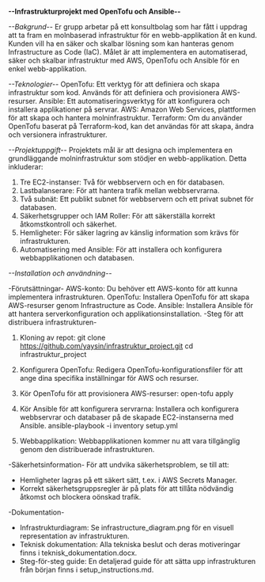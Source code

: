 **--Infrastrukturprojekt med OpenTofu och Ansible--**

*--Bakgrund--*
Er grupp arbetar på ett konsultbolag som har fått i uppdrag att ta fram en molnbaserad infrastruktur för en webb-applikation åt en kund. Kunden vill ha en säker och skalbar lösning som kan hanteras genom Infrastructure as Code (IaC). Målet är att implementera en automatiserad, säker och skalbar infrastruktur med AWS, OpenTofu och Ansible för en enkel webb-applikation.

*--Teknologier--*
OpenTofu: Ett verktyg för att definiera och skapa infrastruktur som kod. Används för att definiera och provisionera AWS-resurser.
Ansible: Ett automatiseringsverktyg för att konfigurera och installera applikationer på servrar.
AWS: Amazon Web Services, plattformen för att skapa och hantera molninfrastruktur.
Terraform: Om du använder OpenTofu baserat på Terraform-kod, kan det användas för att skapa, ändra och versionera infrastrukturer.

*--Projektuppgift--*
Projektets mål är att designa och implementera en grundläggande molninfrastruktur som stödjer en webb-applikation. Detta inkluderar:
1. Tre EC2-instanser: Två för webbservern och en för databasen.
2. Lastbalanserare: För att hantera trafik mellan webbservrarna.
3. Två subnät: Ett publikt subnet för webbservern och ett privat subnet för databasen.
4. Säkerhetsgrupper och IAM Roller: För att säkerställa korrekt åtkomstkontroll och säkerhet.
5. Hemligheter: För säker lagring av känslig information som krävs för infrastrukturen.
6. Automatisering med Ansible: För att installera och konfigurera webbapplikationen och databasen.

*--Installation och användning--*

-Förutsättningar-
AWS-konto: Du behöver ett AWS-konto för att kunna implementera infrastrukturen.
OpenTofu: Installera OpenTofu för att skapa AWS-resurser genom Infrastructure as Code.
Ansible: Installera Ansible för att hantera serverkonfiguration och applikationsinstallation.
-Steg för att distribuera infrastrukturen-

1. Kloning av repot:
git clone https://github.com/yaysin/infrastruktur_project.git
cd infrastruktur_project

2. Konfigurera OpenTofu:
Redigera OpenTofu-konfigurationsfiler för att ange dina specifika inställningar för AWS och resurser.

3. Kör OpenTofu för att provisionera AWS-resurser:
open-tofu apply

4. Kör Ansible för att konfigurera servrarna:
Installera och konfigurera webbservrar och databaser på de skapade EC2-instanserna med Ansible.
ansible-playbook -i inventory setup.yml

5. Webbapplikation:
Webbapplikationen kommer nu att vara tillgänglig genom den distribuerade infrastrukturen.

-Säkerhetsinformation-
För att undvika säkerhetsproblem, se till att:
* Hemligheter lagras på ett säkert sätt, t.ex. i AWS Secrets Manager.
* Korrekt säkerhetsgruppsregler är på plats för att tillåta nödvändig åtkomst och blockera oönskad trafik.
  
-Dokumentation-
* Infrastrukturdiagram: Se infrastructure_diagram.png för en visuell representation av infrastrukturen.
* Teknisk dokumentation: Alla tekniska beslut och deras motiveringar finns i teknisk_dokumentation.docx.
* Steg-för-steg guide: En detaljerad guide för att sätta upp infrastrukturen från början finns i setup_instructions.md.
